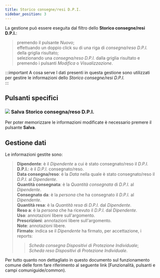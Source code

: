 ```yaml
---
title: Storico consegne/resi D.P.I.
sidebar_position: 3
---
```


La gestione può essere eseguita dal filtro dello **Storico consegne/resi D.P.I.**:
> premendo il pulsante *Nuovo*;   
> effettuando un doppio click su di una riga di *consegna/reso D.P.I.* della griglia risultato;   
> selezionando una *consegna/reso D.P.I.* dalla griglia risultato e premendo i pulsanti *Modifica* o *Visualizzazione*.   


:::important A cosa serve
I dati presenti in questa gestione sono utilizzati per gestire le informazioni dello *Storico consegne/resi D.P.I.*   
:::


## Pulsanti specifici   


### ![](/img/neutral/common/save.png) Salva Storico consegna/reso D.P.I.

Per poter memorizzare le informazioni modificate è necessario premere il pulsante **Salva**.   


## Gestione dati

Le informazioni gestite sono:   
> **Dipendente**: è il *Dipendente* a cui è stato consegnato/reso il *D.P.I.*   
> **D.P.I.**: è il *D.P.I.* consegnato/reso.   
> **Data consegna/reso**: è la *Data* nella quale è stato consegnato/reso il *D.P.I.* al *Dipendente*.   
> **Quantità consegnata**: è la *Quantità consegnata* di *D.P.I.* al *Dipendente*.   
> **Consegnato da**: è la *persona* che ha consegnato il *D.P.I.* al *Dipendente*.   
> **Quantità resa**: è la *Quantità resa* di *D.P.I.* dal *Dipendente*.   
> **Reso a**: è la *persona* che ha ricevuto il *D.P.I.* dal *Dipendente*.   
> **Uso**: annotazioni libere sull'argomento.   
> **Prescrizioni**: annotazioni libere sull'argomento.   
> **Note**: annotazioni libere.   
> **Firmato**: indica se il *Dipendente* ha firmato, per accettazione, i reports:
>> *Scheda consegna Dispositivi di Protezione Individuale*;   
>> *Scheda reso Dispositivi di Protezione Individuale*.   

Per tutto quanto non dettagliato in questo documento sul funzionamento comune delle form fare riferimento al seguente link [Funzionalità, pulsanti e campi comuniguide/common).
